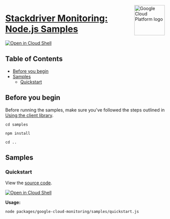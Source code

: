 [//]: # "This README.md file is auto-generated, all changes to this file will be lost."
[//]: # "To regenerate it, use `python -m synthtool`."
<img src="https://avatars2.githubusercontent.com/u/2810941?v=3&s=96" alt="Google Cloud Platform logo" title="Google Cloud Platform" align="right" height="96" width="96"/>

# [Stackdriver Monitoring: Node.js Samples](https://github.com/googleapis/google-cloud-node)

[![Open in Cloud Shell][shell_img]][shell_link]



## Table of Contents

* [Before you begin](#before-you-begin)
* [Samples](#samples)
  * [Quickstart](#quickstart)

## Before you begin

Before running the samples, make sure you've followed the steps outlined in
[Using the client library](https://github.com/googleapis/google-cloud-node#using-the-client-library).

`cd samples`

`npm install`

`cd ..`

## Samples



### Quickstart

View the [source code](https://github.com/googleapis/google-cloud-node/blob/master/packages/google-cloud-monitoring/samples/quickstart.js).

[![Open in Cloud Shell][shell_img]](https://console.cloud.google.com/cloudshell/open?git_repo=https://github.com/googleapis/google-cloud-node&page=editor&open_in_editor=packages/google-cloud-monitoring/samples/quickstart.js,samples/README.md)

__Usage:__


`node packages/google-cloud-monitoring/samples/quickstart.js`






[shell_img]: https://gstatic.com/cloudssh/images/open-btn.png
[shell_link]: https://console.cloud.google.com/cloudshell/open?git_repo=https://github.com/googleapis/google-cloud-node&page=editor&open_in_editor=samples/README.md
[product-docs]: https://cloud.google.com/monitoring/docs
